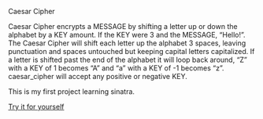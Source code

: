 Caesar Cipher

Caesar Cipher encrypts a MESSAGE by shifting a letter up or down the 
alphabet by a KEY amount. If the KEY were 3 and the MESSAGE, “Hello!”.
The Caesar Cipher will shift each letter up the alphabet 3 spaces, 
leaving punctuation and spaces untouched but keeping capital letters 
capitalized. If a letter is shifted past the end of the alphabet it will
loop back around, “Z” with a KEY of 1 becomes “A” and “a” with a KEY of
-1 becomes “z”. caesar_cipher will accept any positive or negative KEY.

This is my first project learning sinatra.

[Try it for yourself](https://mysterious-badlands-40427.herokuapp.com)